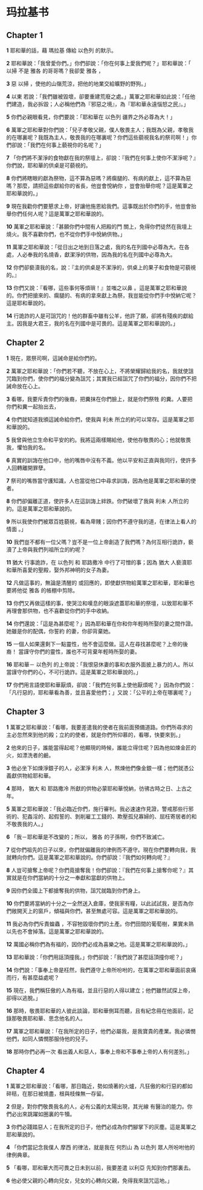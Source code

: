 # 玛拉基书

## Chapter 1

**1** 耶和華的話，藉 瑪拉基 傳給 以色列 的默示。

**2** 耶和華說：「我曾愛你們。」你們卻說：「你在何事上愛我們呢？」耶和華說：「 以掃 不是 雅各 的哥哥嗎？我卻愛 雅各 ，

**3** 惡 以掃 ，使他的山嶺荒涼，把他的地業交給曠野的野狗。」

**4** 以東 若說：「我們雖被毀壞，卻要重建荒廢之處。」萬軍之耶和華如此說：「任他們建造，我必拆毀；人必稱他們為『邪惡之境』，為『耶和華永遠惱怒之民』。」

**5** 你們必親眼看見，你們要說：「耶和華在 以色列 疆界之外必尊為大！」

**6** 萬軍之耶和華對你們說：「兒子孝敬父親，僕人敬畏主人；我既為父親，孝敬我的在哪裏呢？我既為主人，敬畏我的在哪裏呢？你們這些藐視我名的祭司啊！」你們卻說：「我們在何事上藐視你的名呢？」

**7** 「你們將不潔淨的食物獻在我的祭壇上，卻說：『我們在何事上使你不潔淨呢？』你們說，耶和華的供桌是可藐視的。

**8** 你們將瞎眼的獻為祭物，這不算為惡嗎？將瘸腿的、有病的獻上，這不算為惡嗎？那麼，請把這些獻給你的省長，他豈會悅納你 ，豈會抬舉你呢？這是萬軍之耶和華說的。」

**9** 現在我勸你們要懇求上帝，好讓他施恩給我們。這事既出於你們的手，他豈會抬舉你們任何人呢？這是萬軍之耶和華說的。

**10** 萬軍之耶和華說：「甚願你們中間有人把殿的門 關上，免得你們徒然在我壇上燒火。我不喜歡你們，也不從你們手中悅納供物。」

**11** 萬軍之耶和華說：「從日出之地到日落之處，我的名在列國中必尊為大。在各處，人必奉我的名燒香，獻潔淨的供物，因為我的名在列國中必尊為大。

**12** 你們卻褻瀆我的名，說：『主的供桌是不潔淨的，供桌上的果子和食物是可藐視的。』

**13** 你們又說：『看哪，這些事何等煩瑣！』並嗤之以鼻 。這是萬軍之耶和華說的。你們把搶來的、瘸腿的、有病的拿來獻上為祭，我豈能從你們手中悅納它呢？這是耶和華說的。

**14** 行詭詐的人是可詛咒的！他的群畜中雖有公羊，他許了願，卻將有殘疾的獻給主。因我是大君王，我的名在列國中是可畏的。這是萬軍之耶和華說的。」

## Chapter 2

**1** 現在，眾祭司啊，這誡命是給你們的。

**2** 萬軍之耶和華說：「你們若不聽，不放在心上，不將榮耀歸給我的名，我就使詛咒臨到你們，使你們的福分變為詛咒；其實我已經詛咒了你們的福分，因你們不把誡命放在心上。

**3** 看哪，我要斥責你們的後裔，把糞抹在你們臉上，就是你們祭牲 的糞。人要把你們和糞一起抬出去，

**4** 你們就知道我頒這誡命給你們，使我與 利未 所立的約可以常存。這是萬軍之耶和華說的。

**5** 我曾與他立生命和平安的約。我將這兩樣賜給他，使他存敬畏的心；他就敬畏我，懼怕我的名。

**6** 真實的訓誨在他口中，他的嘴唇中沒有不義。他以平安和正直與我同行，使許多人回轉離開罪孽。

**7** 祭司的嘴唇當守護知識，人也當從他口中尋求訓誨，因為他是萬軍之耶和華的使者。

**8** 你們卻偏離正道，使許多人在這訓誨上絆跌。你們破壞了我與 利未 人所立的約。這是萬軍之耶和華說的。

**9** 所以我使你們被眾百姓藐視，看為卑賤；因你們不遵守我的道，在律法上看人的情面 。」

**10** 我們豈不都有一位父嗎？豈不是一位上帝創造了我們嗎？為何互相行詭詐，褻瀆了上帝與我們列祖所立的約呢？

**11** 猶大 行事詭詐，在 以色列 和 耶路撒冷 中行了可憎的事；因為 猶大 人褻瀆耶和華所喜愛的聖殿，娶外邦神明的女子為妻。

**12** 凡做這事的，無論是清醒的 或回應的，即使獻供物給萬軍之耶和華，耶和華也要將他從 雅各 的帳棚中剪除。

**13** 你們又再做這樣的事，使哭泣和嘆息的眼淚遮蓋耶和華的祭壇，以致耶和華不再理會那供物，也不喜歡從你們的手中收納。

**14** 你們還說：「這是為甚麼呢？」因為耶和華在你和你年輕時所娶的妻之間作證。她雖是你的配偶，你誓約 的妻，你卻背棄她。

**15** 一個人如果還剩下一點靈性，他不會這麼做。這人在尋找甚麼呢？上帝的後裔！ 當謹守你們的靈性，誰也不可背棄年輕時所娶的妻。

**16** 耶和華－ 以色列 的上帝說：「我恨惡休妻的事和衣服外面披上暴力的人。所以當謹守你們的心，不可行詭詐。這是萬軍之耶和華說的。」

**17** 你們用言語使耶和華厭煩，卻說：「我們在何事上使他厭煩呢？」因為你們說：「凡行惡的，耶和華看為善，並且喜愛他們；」又說：「公平的上帝在哪裏呢？」

## Chapter 3

**1** 萬軍之耶和華說：「看哪，我要差遣我的使者在我前面預備道路。你們所尋求的主必忽然來到他的殿；立約的使者，就是你們所仰慕的，看哪，快要來到。」

**2** 他來的日子，誰能當得起呢？他顯現的時候，誰能立得住呢？因為他如煉金匠的火，如漂洗者的鹼。

**3** 他必坐下如煉淨銀子的人，必潔淨 利未 人，熬煉他們像金銀一樣；他們就憑公義獻供物給耶和華。

**4** 那時， 猶大 和 耶路撒冷 所獻的供物必蒙耶和華悅納，彷彿古時之日、上古之年。

**5** 萬軍之耶和華說：「我必臨近你們，施行審判。我必速速作見證，警戒那些行邪術的、犯姦淫的、起假誓的、剝削雇工工錢的、欺壓孤兒寡婦的、屈枉寄居者的和不敬畏我的人。」

**6** 「我－耶和華是不改變的；所以， 雅各 的子孫啊，你們不致滅亡。

**7** 從你們祖先的日子以來，你們就偏離我的律例而不遵守。現在你們要轉向我，我就轉向你們。這是萬軍之耶和華說的。你們卻說：『我們如何轉向呢？』

**8** 人豈可搶奪上帝呢？你們竟搶奪我！你們卻說：『我們在何事上搶奪你呢？』其實就是在你們當納的十分之一奉獻和當獻的供物上。

**9** 因你們全國上下都搶奪我的供物，詛咒就臨到你們身上。

**10** 你們要將當納的十分之一全然送入倉庫，使我家有糧，以此試試我，是否為你們敞開天上的窗戶，傾福與你們，甚至無處可容。這是萬軍之耶和華說的。

**11** 我必為你們斥責蝗蟲 ，不容牠毀壞你們的土產。你們田間的葡萄樹，果實未熟以先也不會掉落。這是萬軍之耶和華說的。

**12** 萬國必稱你們為有福的，因你們必成為喜樂之地。這是萬軍之耶和華說的。」

**13** 耶和華說：「你們用話頂撞我。」你們卻說：「我們說了甚麼話頂撞你呢？」

**14** 你們說：「事奉上帝是枉然，我們遵守上帝所吩咐的，在萬軍之耶和華面前哀痛而行，有甚麼益處呢？

**15** 現在，我們稱狂傲的人為有福，並且行惡的人得以建立；他們雖然試探上帝，卻得以逃脫。」

**16** 那時，敬畏耶和華的人彼此談論，耶和華側耳而聽，且有紀念冊在他面前，記錄那敬畏耶和華、思念他名的人。

**17** 萬軍之耶和華說：「在我所定的日子，他們必屬我，是我寶貴的產業。我必憐憫他們，如同人憐憫那服侍他的兒子。

**18** 那時你們必再一次 看出義人和惡人，事奉上帝和不事奉上帝的人有何差別。」

## Chapter 4

**1** 萬軍之耶和華說：「看哪，那日臨近，勢如燒著的火爐，凡狂傲的和行惡的都如碎秸，在那日被燒盡，根與枝條無一存留。

**2** 但是，對你們敬畏我名的人，必有公義的太陽出現，其光線 有醫治的能力。你們必出來跳躍如圈裏的牛犢。

**3** 你們必踐踏惡人；在我所定的日子，他們必成為你們腳掌下的灰塵。這是萬軍之耶和華說的。

**4** 「你們當記念我僕人 摩西 的律法，就是我在 何烈山 為 以色列 眾人所吩咐他的律例典章。

**5** 「看哪，耶和華大而可畏之日未到以前，我要差遣 以利亞 先知到你們那裏去。

**6** 他必使父親的心轉向兒女，兒女的心轉向父親，免得我來詛咒這地。」

